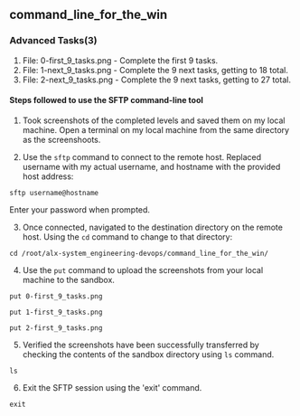 ## command_line_for_the_win

### Advanced Tasks(3)
1. File: 0-first_9_tasks.png - Complete the first 9 tasks.
2. File: 1-next_9_tasks.png - Complete the 9 next tasks, getting to 18 total.
3. File: 2-next_9_tasks.png - Complete the 9 next tasks, getting to 27 total.

#### Steps followed to use the SFTP command-line tool

1. Took screenshots of the completed levels and saved them on my local machine.
Open a terminal on my local machine from the same directory as the screenshoots.

2. Use the `sftp` command to connect to the remote host. Replaced username with my actual username, and hostname with the provided host address:
```
sftp username@hostname
```
   Enter your password when prompted.

3. Once connected, navigated to the destination directory on the remote host. Using the `cd` command to change to that directory:
```
cd /root/alx-system_engineering-devops/command_line_for_the_win/
```

4. Use the `put` command to upload the screenshots from your local machine to the sandbox.
```
put 0-first_9_tasks.png
```
```
put 1-first_9_tasks.png
```
```
put 2-first_9_tasks.png
```

5. Verified the screenshots have been successfully transferred by checking the contents of the sandbox directory using `ls` command.
```
ls
```

6. Exit the SFTP session using the 'exit' command.
```
exit
```
